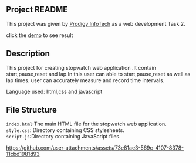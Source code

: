## Project README

This project was given by [Prodigy InfoTech](https://prodigyinfotech.dev/) as a web development Task 2.

click the [demo](http://127.0.0.1:5500/index.html) to see result

## Description
   This project for creating stopwatch web application .It contain start,pause,reset and lap.In this user can able to start,pause,reset as well as lap times.
   user can accurately measure and record time intervals.

Language used: html,css and javascript

## File Structure
```index.html```:The main HTML file for the stopwatch web application.</br>
```style.css```: Directory containing CSS stylesheets.</br>
```script.js```:Directory containing JavaScript files.

https://github.com/user-attachments/assets/73e81ae3-569c-4107-8378-11cbd1981d93
